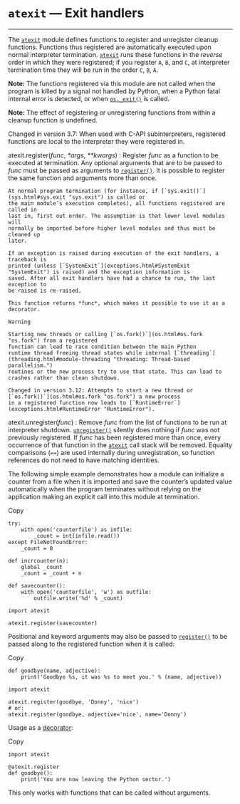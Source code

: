 `atexit` — Exit handlers
========================

---

The [`atexit`](#module-atexit "atexit: Register and execute cleanup functions.") module defines functions to register and unregister cleanup
functions. Functions thus registered are automatically executed upon normal
interpreter termination. [`atexit`](#module-atexit "atexit: Register and execute cleanup functions.") runs these functions in the *reverse*
order in which they were registered; if you register `A`, `B`, and `C`,
at interpreter termination time they will be run in the order `C`, `B`,
`A`.

**Note:** The functions registered via this module are not called when the
program is killed by a signal not handled by Python, when a Python fatal
internal error is detected, or when [`os._exit()`](os.html#os._exit "os._exit") is called.

**Note:** The effect of registering or unregistering functions from within
a cleanup function is undefined.

Changed in version 3.7: When used with C-API subinterpreters, registered functions
are local to the interpreter they were registered in.

atexit.register(*func*, *\*args*, *\*\*kwargs*)
:   Register *func* as a function to be executed at termination. Any optional
    arguments that are to be passed to *func* must be passed as arguments to
    [`register()`](#atexit.register "atexit.register"). It is possible to register the same function and arguments
    more than once.

    At normal program termination (for instance, if [`sys.exit()`](sys.html#sys.exit "sys.exit") is called or
    the main module’s execution completes), all functions registered are called in
    last in, first out order. The assumption is that lower level modules will
    normally be imported before higher level modules and thus must be cleaned up
    later.

    If an exception is raised during execution of the exit handlers, a traceback is
    printed (unless [`SystemExit`](exceptions.html#SystemExit "SystemExit") is raised) and the exception information is
    saved. After all exit handlers have had a chance to run, the last exception to
    be raised is re-raised.

    This function returns *func*, which makes it possible to use it as a
    decorator.

    Warning

    Starting new threads or calling [`os.fork()`](os.html#os.fork "os.fork") from a registered
    function can lead to race condition between the main Python
    runtime thread freeing thread states while internal [`threading`](threading.html#module-threading "threading: Thread-based parallelism.")
    routines or the new process try to use that state. This can lead to
    crashes rather than clean shutdown.

    Changed in version 3.12: Attempts to start a new thread or [`os.fork()`](os.html#os.fork "os.fork") a new process
    in a registered function now leads to [`RuntimeError`](exceptions.html#RuntimeError "RuntimeError").

atexit.unregister(*func*)
:   Remove *func* from the list of functions to be run at interpreter shutdown.
    [`unregister()`](#atexit.unregister "atexit.unregister") silently does nothing if *func* was not previously
    registered. If *func* has been registered more than once, every occurrence
    of that function in the [`atexit`](#module-atexit "atexit: Register and execute cleanup functions.") call stack will be removed. Equality
    comparisons (`==`) are used internally during unregistration, so function
    references do not need to have matching identities.

The following simple example demonstrates how a module can initialize a counter
from a file when it is imported and save the counter’s updated value
automatically when the program terminates without relying on the application
making an explicit call into this module at termination.

Copy

```
try:
    with open('counterfile') as infile:
        _count = int(infile.read())
except FileNotFoundError:
    _count = 0

def incrcounter(n):
    global _count
    _count = _count + n

def savecounter():
    with open('counterfile', 'w') as outfile:
        outfile.write('%d' % _count)

import atexit

atexit.register(savecounter)

```

Positional and keyword arguments may also be passed to [`register()`](#atexit.register "atexit.register") to be
passed along to the registered function when it is called:

Copy

```
def goodbye(name, adjective):
    print('Goodbye %s, it was %s to meet you.' % (name, adjective))

import atexit

atexit.register(goodbye, 'Donny', 'nice')
# or:
atexit.register(goodbye, adjective='nice', name='Donny')

```

Usage as a [decorator](../glossary.html#term-decorator):

Copy

```
import atexit

@atexit.register
def goodbye():
    print('You are now leaving the Python sector.')

```

This only works with functions that can be called without arguments.